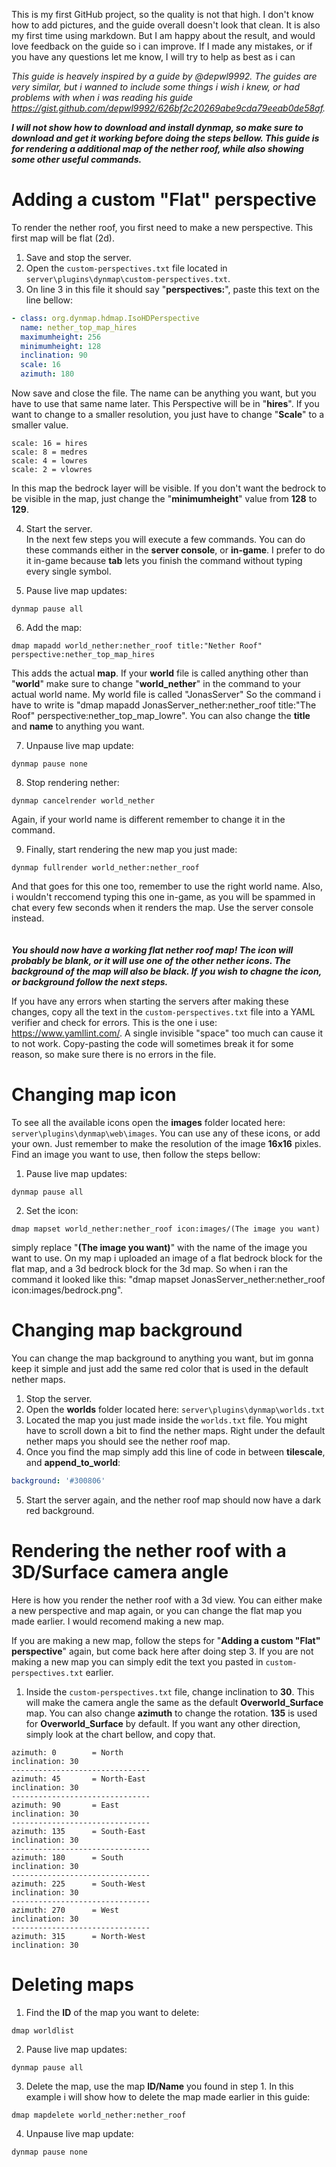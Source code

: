 This is my first GitHub project, so the quality is not that high. I don't know how to add pictures, and the guide overall doesn't look that clean. It is also my first time using markdown. But I am happy about the result, and would love feedback on the guide so i can improve. If I made any mistakes, or if you have any questions let me know, I will try to help as best as i can

_This guide is heavely inspired by a guide by @depwl9992. The guides are very similar, but i wanned to include some things i wish i knew, or had problems with when i was reading his guide https://gist.github.com/depwl9992/626bf2c20269abe9cda79eeab0de58af._

***I will not show how to download and install dynmap, so make sure to download and get it working before doing the steps bellow. This guide is for rendering a additional map of the nether roof, while also showing some other useful commands.***

# Adding a custom "Flat" perspective
To render the nether roof, you first need to make a new perspective. This first map will be flat (2d).
1. Save and stop the server.    
2. Open the `custom-perspectives.txt` file located in `server\plugins\dynmap\custom-perspectives.txt`.
3. On line 3 in this file it should say "**perspectives:**", paste this text on the line bellow:
```yaml
- class: org.dynmap.hdmap.IsoHDPerspective
  name: nether_top_map_hires
  maximumheight: 256
  minimumheight: 128
  inclination: 90
  scale: 16
  azimuth: 180
```
Now save and close the file. The name can be anything you want, but you have to use that same name later.
This Perspective will be in "**hires**". If you want to change to a smaller resolution, you just have to change "**Scale**" to a smaller value.
```
scale: 16 = hires
scale: 8 = medres
scale: 4 = lowres
scale: 2 = vlowres
```
In this map the bedrock layer will be visible. If you don't want the bedrock to be visible in the map, just change the "**minimumheight**" value from **128** to **129**.

4. Start the server. \
In the next few steps you will execute a few commands. You can do these commands either in the **server console**, or **in-game**. I prefer to do it in-game because **tab** lets you finish the command without typing every single symbol.  

5. Pause live map updates: 
```console
dynmap pause all
``` 

6. Add the map:
```console
dmap mapadd world_nether:nether_roof title:"Nether Roof" perspective:nether_top_map_hires
```
This adds the actual **map**. If your **world** file is called anything other than "**world**" make sure to change "**world_nether**" in the command to your actual world name. My world file is called "JonasServer" So the command i have to write is "dmap mapadd JonasServer_nether:nether_roof title:"The Roof" perspective:nether_top_map_lowre". You can also change the **title** and **name** to anything you want. 

7. Unpause live map update:
```console
dynmap pause none
```

8. Stop rendering nether:
```console
dynmap cancelrender world_nether
```
Again, if your world name is different remember to change it in the command.

9. Finally, start rendering the new map you just made:
```console
dynmap fullrender world_nether:nether_roof
```
And that goes for this one too, remember to use the right world name. Also, i wouldn't reccomend typing this one in-game, as you will be spammed in chat every few seconds when it renders the map. Use the server console instead.  \
\
\
***You should now have a working flat nether roof map! The icon will probably be blank, or it will use one of the other nether icons. The background of the map will also be black. If you wish to chagne the icon, or background follow the next steps.*** 

If you have any errors when starting the servers after making these changes, copy all the text in the `custom-perspectives.txt` file into a YAML verifier and check for errors. This is the one i use: https://www.yamllint.com/.
A single invisible "space" too much can cause it to not work. Copy-pasting the code will sometimes break it for some reason, so make sure there is no errors in the file.



# Changing map icon
To see all the available icons open the **images** folder located here: `server\plugins\dynmap\web\images`. You can use any of these icons, or add your own. Just remember to make the resolution of the image **16x16** pixles. Find an image you want to use, then follow the steps bellow:

1. Pause live map updates: 
```console
dynmap pause all
```
2. Set the icon:
```console
dmap mapset world_nether:nether_roof icon:images/(The image you want)
```
simply replace "**(The image you want)**" with the name of the image you want to use. On my map i uploaded an image of a flat bedrock block for the flat map, and a 3d bedrock block for the 3d map. So when i ran the command it looked like this: "dmap mapset JonasServer_nether:nether_roof icon:images/bedrock.png".


# Changing map background
You can change the map background to anything you want, but im gonna keep it simple and just add the same red color that is used in the default nether maps. 

1. Stop the server.
2. Open the **worlds** folder located here: `server\plugins\dynmap\worlds.txt`
3. Located the map you just made inside the `worlds.txt` file. You might have to scroll down a bit to find the nether maps. Right under the default nether maps you should see the nether roof map.
4. Once you find the map simply add this line of code in between **tilescale**, and **append_to_world**:
```yaml
background: '#300806'
```
5. Start the server again, and the nether roof map should now have a dark red background.

# Rendering the nether roof with a 3D/Surface camera angle
Here is how you render the nether roof with a 3d view. You can either make a new perspective and map again, or you can change the flat map you made earlier. I would recomend making a new map.

If you are making a new map, follow the steps for "**Adding a custom "Flat" perspective**" again, but come back here after doing step 3. If you are not making a new map you can simply edit the text you pasted in `custom-perspectives.txt` earlier.

1. Inside the `custom-perspectives.txt` file, change inclination to **30**. This will make the camera angle the same as the default **Overworld_Surface** map. You can also change **azimuth** to change the rotation. **135** is used for **Overworld_Surface** by default. If you want any other direction, simply look at the chart bellow, and copy that.
```
azimuth: 0        = North
inclination: 30   
-------------------------------
azimuth: 45       = North-East
inclination: 30   
-------------------------------
azimuth: 90       = East
inclination: 30   
-------------------------------
azimuth: 135      = South-East
inclination: 30   
-------------------------------
azimuth: 180      = South
inclination: 30   
-------------------------------
azimuth: 225      = South-West
inclination: 30   
-------------------------------
azimuth: 270      = West
inclination: 30   
-------------------------------
azimuth: 315      = North-West
inclination: 30   
```


# Deleting maps
1. Find the **ID** of the map you want to delete:
```console
dmap worldlist
```
2. Pause live map updates: 
```console
dynmap pause all
``` 
3. Delete the map, use the map **ID/Name** you found in step 1. In this example i will show how to delete the map made earlier in this guide:
```console
dmap mapdelete world_nether:nether_roof
```
4. Unpause live map update:
```console
dynmap pause none
```
